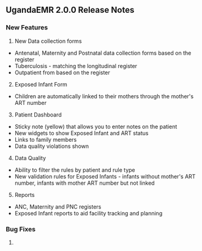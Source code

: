 ## UgandaEMR 2.0.0 Release Notes
### New Features 
1. New Data collection forms  
  * Antenatal, Maternity and Postnatal data collection forms based on the register  
  * Tuberculosis - matching the longitudinal register 
  * Outpatient from based on the register 
  
2. Exposed Infant Form
  * Children are automatically linked to their mothers through the mother's ART number 
  
3. Patient Dashboard 
 * Sticky note (yellow) that allows you to enter notes on the patient 
 * New widgets to show Exposed Infant and ART status 
 * Links to family members 
 * Data quality violations shown 
 
4. Data Quality 
  * Ability to filter the rules by patient and rule type 
  * New validation rules for Exposed Infants - infants without mother's ART number, infants with mother ART number but not linked
  
5. Reports
  * ANC, Maternity and PNC registers 
  * Exposed Infant reports to aid facility tracking and planning 


### Bug Fixes
1. 
